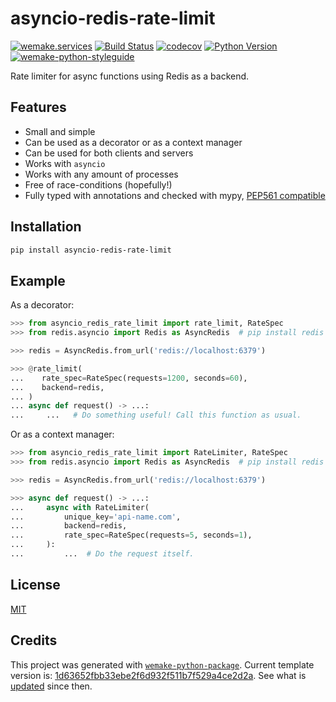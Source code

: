 # asyncio-redis-rate-limit

[![wemake.services](https://img.shields.io/badge/%20-wemake.services-green.svg?label=%20&logo=data%3Aimage%2Fpng%3Bbase64%2CiVBORw0KGgoAAAANSUhEUgAAABAAAAAQCAMAAAAoLQ9TAAAABGdBTUEAALGPC%2FxhBQAAAAFzUkdCAK7OHOkAAAAbUExURQAAAAAAAAAAAAAAAAAAAAAAAAAAAAAAAP%2F%2F%2F5TvxDIAAAAIdFJOUwAjRA8xXANAL%2Bv0SAAAADNJREFUGNNjYCAIOJjRBdBFWMkVQeGzcHAwksJnAPPZGOGAASzPzAEHEGVsLExQwE7YswCb7AFZSF3bbAAAAABJRU5ErkJggg%3D%3D)](https://wemake-services.github.io)
[![Build Status](https://github.com/wemake-services/asyncio-redis-rate-limit/workflows/test/badge.svg?branch=master&event=push)](https://github.com/wemake-services/asyncio-redis-rate-limit/actions?query=workflow%3Atest)
[![codecov](https://codecov.io/gh/wemake-services/asyncio-redis-rate-limit/branch/master/graph/badge.svg)](https://codecov.io/gh/wemake-services/asyncio-redis-rate-limit)
[![Python Version](https://img.shields.io/pypi/pyversions/asyncio-redis-rate-limit.svg)](https://pypi.org/project/asyncio-redis-rate-limit/)
[![wemake-python-styleguide](https://img.shields.io/badge/style-wemake-000000.svg)](https://github.com/wemake-services/wemake-python-styleguide)

Rate limiter for async functions using Redis as a backend.


## Features

- Small and simple
- Can be used as a decorator or as a context manager
- Can be used for both clients and servers
- Works with `asyncio`
- Works with any amount of processes
- Free of race-conditions (hopefully!)
- Fully typed with annotations and checked with mypy, [PEP561 compatible](https://www.python.org/dev/peps/pep-0561/)


## Installation

```bash
pip install asyncio-redis-rate-limit
```


## Example

As a decorator:

```python
>>> from asyncio_redis_rate_limit import rate_limit, RateSpec
>>> from redis.asyncio import Redis as AsyncRedis  # pip install redis

>>> redis = AsyncRedis.from_url('redis://localhost:6379')

>>> @rate_limit(
...    rate_spec=RateSpec(requests=1200, seconds=60),
...    backend=redis,
... )
... async def request() -> ...:
...     ...   # Do something useful! Call this function as usual.

```

Or as a context manager:

```python
>>> from asyncio_redis_rate_limit import RateLimiter, RateSpec
>>> from redis.asyncio import Redis as AsyncRedis  # pip install redis

>>> redis = AsyncRedis.from_url('redis://localhost:6379')

>>> async def request() -> ...:
...     async with RateLimiter(
...         unique_key='api-name.com',
...         backend=redis,
...         rate_spec=RateSpec(requests=5, seconds=1),
...     ):
...         ...  # Do the request itself.

```


## License

[MIT](https://github.com/wemake-services/asyncio-redis-rate-limit/blob/master/LICENSE)


## Credits

This project was generated with [`wemake-python-package`](https://github.com/wemake-services/wemake-python-package). Current template version is: [1d63652fbb33ebe2f6d932f511b7f529a4ce2d2a](https://github.com/wemake-services/wemake-python-package/tree/1d63652fbb33ebe2f6d932f511b7f529a4ce2d2a). See what is [updated](https://github.com/wemake-services/wemake-python-package/compare/1d63652fbb33ebe2f6d932f511b7f529a4ce2d2a...master) since then.
